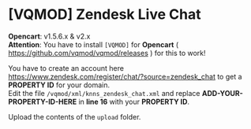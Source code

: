 # [VQMOD] Zendesk Live Chat

**Opencart**: v1.5.6.x & v2.x  
**Attention**: You have to install `[VQMOD]` for **Opencart** ( https://github.com/vqmod/vqmod/releases ) for this to work!

You have to create an account here https://www.zendesk.com/register/chat/?source=zendesk_chat to get a **PROPERTY ID** for your domain.  
Edit the file `/vqmod/xml/knns_zendesk_chat.xml` and replace **ADD-YOUR-PROPERTY-ID-HERE** in **line 16** with your **PROPERTY ID**.

Upload the contents of the `upload` folder.

